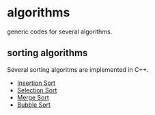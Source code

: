 # algorithms
generic codes for several algorithms.

## sorting algorithms
Several sorting algoritms are implemented in C++.

- [Insertion Sort](./sorting/insertionSorting.cpp)
- [Selection Sort](./sorting/selectionSorting.cpp)
- [Merge Sort](./sorting/mergeSort.cpp)
- [Bubble Sort](./sorting/bubbleSort.cpp)
